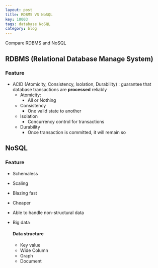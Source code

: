 ```yaml
---
layout: post
title: RDBMS VS NoSQL
key: 10003
tags: database NoSQL
category: blog
---
```


Compare RDBMS and NoSQL<!--more-->

## RDBMS (Relational Database Manage System)

### Feature

* ACID (Atomicity, Consistency, Isolation, Durability) : guarantee that database transactions are **processed** reliably
  * Atomicity:
    * All or Nothing
  * Consistency
    * One valid state to another
  * Isolation
    * Concurrency control for transactions
  * Durability
    * Once transaction is committed, it will remain so

## NoSQL

### Feature

* Schemaless

* Scaling

* Blazing fast

* Cheaper

* Able to handle non-structural data

* Big data

  #### Data structure

  * Key value
  * Wide Column
  * Graph
  * Document